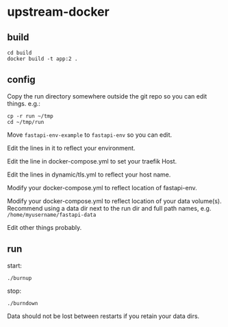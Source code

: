 # upstream-docker
 

## build

```
cd build 
docker build -t app:2 . 
```

## config

Copy the run directory somewhere outside the git repo so you can edit things. e.g.:

```
cp -r run ~/tmp
cd ~/tmp/run
```

Move `fastapi-env-example` to `fastapi-env` so you can edit.

Edit the lines in it to reflect your environment.

Edit the line in docker-compose.yml to set your traefik Host.

Edit the lines in dynamic/tls.yml to reflect your host name.

Modify your docker-compose.yml to reflect location of fastapi-env.

Modify your docker-compose.yml to reflect location of your data volume(s). Recommend using a data dir next to the run dir and full path names, e.g. `/home/myusername/fastapi-data`



Edit other things probably. 


## run

start:

```
./burnup
```

stop:

```
./burndown
```

Data should not be lost between restarts if you retain your data dirs.


